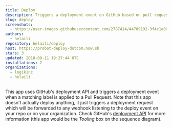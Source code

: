```yaml
---
title: Deploy
description: Triggers a deployment event on GitHub based on pull request labels.
slug: deploy
screenshots:
  - https://user-images.githubusercontent.com/2787414/44789192-3f4c1a00-ab9c-11e8-9093-353dfbe1bc1e.gif
authors:
  - helaili
repository: helaili/deploy
host: https://probot-deploy-dotcom.now.sh
stars: 3
updated: 2018-09-11 19:27:44 UTC
installations: 2
organizations:
  - logikinc
  - helaili
---
```


This app uses GitHub's deployment API and triggers a deployment event when a matching label is applied to a Pull Request.
Note that this app doesn't actually deploy anything, it just triggers a deployment request which will be forwarded to any webhook listening to the deploy event on your repo or on your organization. Check GitHub's [deployment API](https://developer.github.com/v3/repos/deployments/) for more information (this app would be the _Tooling_ box on the sequence diagram).
